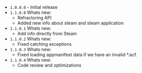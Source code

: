 * `1.0.0.0` - Initial release
* `1.1.0.0` Whats new:
  * Refractoring API
  * Added new info about steam and steam application
* `1.1.0.1` Whats new:
  * Add info directly from Steam
* `1.1.0.2` Whats new:
  * Fixed catching exceptions
* `1.1.0.3` Whats new:
  * Fixed loading appmanifest data if we have an invalid *.acf.
* `1.1.0.4` Whats new:
  * Code review and optimizations